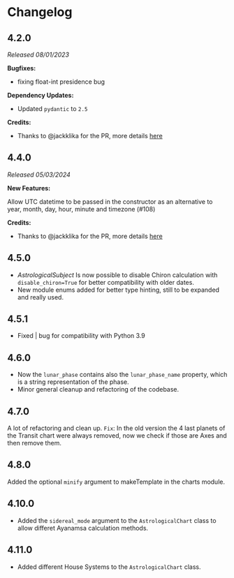 # Changelog

## 4.2.0

_Released 08/01/2023_

**Bugfixes:**

- fixing float-int presidence bug

**Dependency Updates:**

- Updated `pydantic` to `2.5`

**Credits:**

- Thanks to @jackklika for the PR, more details [here](https://github.com/g-battaglia/kerykeion/pull/98)

## 4.4.0

_Released 05/03/2024_

**New Features:**

Allow UTC datetime to be passed in the constructor as an alternative to year, month, day, hour, minute and timezone (#108)

**Credits:**

- Thanks to @jackklika for the PR, more details [here](https://github.com/g-battaglia/kerykeion/pull/108)

## 4.5.0

- _AstrologicalSubject_ Is now possible to disable Chiron calculation with `disable_chiron=True` for better compatibility with older dates.
- New module enums added for better type hinting, still to be expanded and really used.

## 4.5.1

- Fixed | bug for compatibility with Python 3.9

## 4.6.0

- Now the `lunar_phase` contains also the `lunar_phase_name` property, which is a string representation of the phase.
- Minor general cleanup and refactoring of the codebase.

## 4.7.0

A lot of refactoring and clean up.
`Fix`: In the old version the 4 last planets of the Transit chart were always removed, now we check if those are Axes and then
remove them.

## 4.8.0

Added the optional `minify` argument to makeTemplate in the charts module.

## 4.10.0

- Added the `sidereal_mode` argument to the `AstrologicalChart` class to allow differet Ayanamsa calculation methods.

## 4.11.0

- Added different House Systems to the `AstrologicalChart` class.
